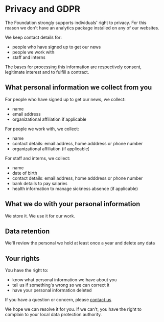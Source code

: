 # Privacy and GDPR

The Foundation strongly supports individuals' right to privacy. For this reason we don't have an analytics package installed on any of our websites.

We keep contact details for:

* people who have signed up to get our news
* people we work with
* staff and interns

The bases for processing this information are respectively consent, legitimate interest and to fulfill a contract.

## What personal information we collect from you

For people who have signed up to get our news, we collect:

* name
* email address
* organizational affiliation if applicable

For people we work with, we collect:

* name
* contact details: email address, home adddress or phone number
* organizational affiliation (if applicable)

For staff and interns, we collect:

* name
* date of birth
* contact details: email address, home adddress or phone number
* bank details to pay salaries
* health information to manage sickness absence (if applicable)

## What we do with your personal information

We store it.
We use it for our work.

## Data retention

We'll review the personal  we hold at least once a year and delete any data 

## Your rights

You have the right to:

* know what personal information we have about you
* tell us if something's wrong so we can correct it
* have your personal information deleted

If you have a question or concern, please [contact us](contact-details.md).

We hope we can resolve it for you. If we can't, you have the right to complain to your local data protection authority. 